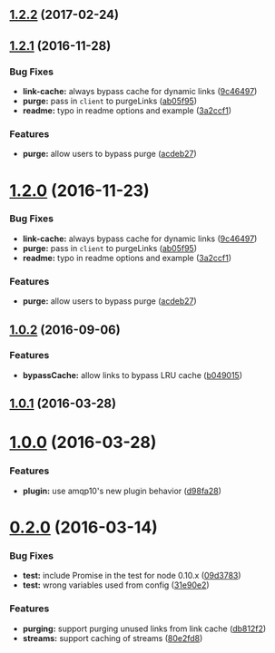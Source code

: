 <a name="1.2.2"></a>
## [1.2.2](https://github.com/mbroadst/amqp10-link-cache/compare/v1.2.1...v1.2.2) (2017-02-24)



<a name="1.2.1"></a>
## [1.2.1](https://github.com/mbroadst/amqp10-link-cache/compare/v1.0.2...v1.2.1) (2016-11-28)


### Bug Fixes

* **link-cache:** always bypass cache for dynamic links ([9c46497](https://github.com/mbroadst/amqp10-link-cache/commit/9c46497))
* **purge:** pass in `client` to purgeLinks ([ab05f95](https://github.com/mbroadst/amqp10-link-cache/commit/ab05f95))
* **readme:** typo in readme options and example ([3a2ccf1](https://github.com/mbroadst/amqp10-link-cache/commit/3a2ccf1))


### Features

* **purge:** allow users to bypass purge ([acdeb27](https://github.com/mbroadst/amqp10-link-cache/commit/acdeb27))



<a name="1.2.0"></a>
# [1.2.0](https://github.com/mbroadst/amqp10-link-cache/compare/v1.0.2...v1.2.0) (2016-11-23)


### Bug Fixes

* **link-cache:** always bypass cache for dynamic links ([9c46497](https://github.com/mbroadst/amqp10-link-cache/commit/9c46497))
* **purge:** pass in `client` to purgeLinks ([ab05f95](https://github.com/mbroadst/amqp10-link-cache/commit/ab05f95))
* **readme:** typo in readme options and example ([3a2ccf1](https://github.com/mbroadst/amqp10-link-cache/commit/3a2ccf1))


### Features

* **purge:** allow users to bypass purge ([acdeb27](https://github.com/mbroadst/amqp10-link-cache/commit/acdeb27))



<a name="1.0.2"></a>
## [1.0.2](https://github.com/mbroadst/amqp10-link-cache/compare/v1.0.1...v1.0.2) (2016-09-06)


### Features

* **bypassCache:** allow links to bypass LRU cache ([b049015](https://github.com/mbroadst/amqp10-link-cache/commit/b049015))



<a name="1.0.1"></a>
## [1.0.1](https://github.com/mbroadst/amqp10-link-cache/compare/v1.0.0...v1.0.1) (2016-03-28)



<a name="1.0.0"></a>
# [1.0.0](https://github.com/mbroadst/amqp10-link-cache/compare/v0.2.0...v1.0.0) (2016-03-28)


### Features

* **plugin:** use amqp10's new plugin behavior ([d98fa28](https://github.com/mbroadst/amqp10-link-cache/commit/d98fa28))



<a name="0.2.0"></a>
# [0.2.0](https://github.com/mbroadst/amqp10-link-cache/compare/31e90e2...v0.2.0) (2016-03-14)


### Bug Fixes

* **test:** include Promise in the test for node 0.10.x ([09d3783](https://github.com/mbroadst/amqp10-link-cache/commit/09d3783))
* **test:** wrong variables used from config ([31e90e2](https://github.com/mbroadst/amqp10-link-cache/commit/31e90e2))


### Features

* **purging:** support purging unused links from link cache ([db812f2](https://github.com/mbroadst/amqp10-link-cache/commit/db812f2))
* **streams:** support caching of streams ([80e2fd8](https://github.com/mbroadst/amqp10-link-cache/commit/80e2fd8))



